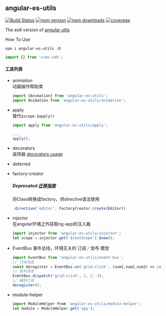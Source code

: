 ## angular-es-utils

[![Build Status](https://img.shields.io/travis/ShuyunFF2E/ccms-sdk.svg?style=flat)](https://travis-ci.org/ShuyunFF2E/ccms-sdk)
[![npm version](https://img.shields.io/npm/v/ccms-sdk.svg?style=flat)](https://www.npmjs.com/package/ccms-sdk)
[![npm downloads](https://img.shields.io/npm/dt/ccms-sdk.svg?style=flat)](https://www.npmjs.com/package/ccms-sdk)
[![coverage](https://img.shields.io/codecov/c/github/ShuyunFF2E/ccms-sdk.svg?style=flat)](https://codecov.io/gh/ShuyunFF2E/ccms-sdk)

The es6 version of [angular utils](https://github.com/kuitos/angular-utils)     

How To Use

```shell
npm i angular-es-utils -D
```

```js
import {} from 'ccms-sdk';
```

#### 工具列表
* animation  
	动画操作帮助类

	```js
	import {Animation} from 'angular-es-utils';
	import Animation from 'angular-es-utils/animation';
	```

* apply  
	替代`$scope.$apply()`
	
	```js
	import apply from 'angular-es-utils/apply';
	
	...
	apply();
	```


* decorators  
	装饰器
	[decorators usage](https://github.com/kuitos/angular-es-utils/blob/master/src%2Fdecorators%2FREADME.md)

* deferred
* factory-creator
	
	##### Deprecated [迁移指南](src/factory-creator/README.md)

	将Class转换成factory，供directive语法使用
	
	```js
	.directive('editor', FactoryCreator.create(Editor))
	```

* injector  
	在angular环境之外获取ng-app的注入器
	
	```js
	import injector from 'angular-es-utils/injector';
	let scope = injector.get('$rootScope').$new();
	```
	
* EventBus
	事件总线，环境无关的 订阅／发布 模型

	```js
	import EventBus from 'angular-es-utils/event-bus';
    // 订阅消息
    const deregister = EventBus.on('grid:click', (num1,num2,num3) => console.log(num1, num2, num3));
    // 发布消息
    EventBus.dispatch('grid:click', 1, 2, 3);
    // 解除订阅
    deregister();
	```

* module-helper
	
	```js
	import ModuleHelper from 'angular-es-utils/module-helper';
	let module = ModuleHelper.get('app');
	```
	
